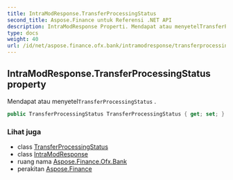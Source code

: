 ```yaml
---
title: IntraModResponse.TransferProcessingStatus
second_title: Aspose.Finance untuk Referensi .NET API
description: IntraModResponse Properti. Mendapat atau menyetelTransferProcessingStatus .
type: docs
weight: 40
url: /id/net/aspose.finance.ofx.bank/intramodresponse/transferprocessingstatus/
---
```

## IntraModResponse.TransferProcessingStatus property

Mendapat atau menyetel`TransferProcessingStatus` .

```csharp
public TransferProcessingStatus TransferProcessingStatus { get; set; }
```

### Lihat juga

* class [TransferProcessingStatus](../../../aspose.finance.ofx/transferprocessingstatus/)
* class [IntraModResponse](../)
* ruang nama [Aspose.Finance.Ofx.Bank](../../intramodresponse/)
* perakitan [Aspose.Finance](../../../)


